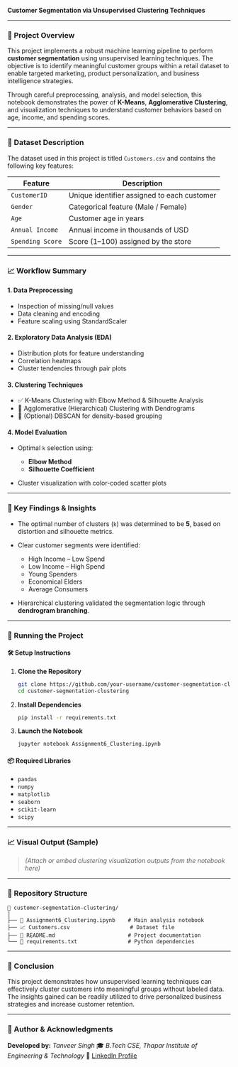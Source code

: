 **Customer Segmentation via Unsupervised Clustering Techniques**

---

### 📌 Project Overview

This project implements a robust machine learning pipeline to perform **customer segmentation** using unsupervised learning techniques. The objective is to identify meaningful customer groups within a retail dataset to enable targeted marketing, product personalization, and business intelligence strategies.

Through careful preprocessing, analysis, and model selection, this notebook demonstrates the power of **K-Means**, **Agglomerative Clustering**, and visualization techniques to understand customer behaviors based on age, income, and spending scores.

---

### 📂 Dataset Description

The dataset used in this project is titled `Customers.csv` and contains the following key features:

| Feature          | Description                                 |
| ---------------- | ------------------------------------------- |
| `CustomerID`     | Unique identifier assigned to each customer |
| `Gender`         | Categorical feature (Male / Female)         |
| `Age`            | Customer age in years                       |
| `Annual Income`  | Annual income in thousands of USD           |
| `Spending Score` | Score (1–100) assigned by the store         |

---

### 📈 Workflow Summary

#### 1. **Data Preprocessing**

* Inspection of missing/null values
* Data cleaning and encoding
* Feature scaling using StandardScaler

#### 2. **Exploratory Data Analysis (EDA)**

* Distribution plots for feature understanding
* Correlation heatmaps
* Cluster tendencies through pair plots

#### 3. **Clustering Techniques**

* ✅ K-Means Clustering with Elbow Method & Silhouette Analysis
* 🧬 Agglomerative (Hierarchical) Clustering with Dendrograms
* 🧪 (Optional) DBSCAN for density-based grouping

#### 4. **Model Evaluation**

* Optimal `k` selection using:

  * **Elbow Method**
  * **Silhouette Coefficient**
* Cluster visualization with color-coded scatter plots

---

### 📃 Key Findings & Insights

* The optimal number of clusters (`k`) was determined to be **5**, based on distortion and silhouette metrics.
* Clear customer segments were identified:

  * High Income – Low Spend
  * Low Income – High Spend
  * Young Spenders
  * Economical Elders
  * Average Consumers
* Hierarchical clustering validated the segmentation logic through **dendrogram branching**.

---

### 🚀 Running the Project

#### 🛠️ Setup Instructions

1. **Clone the Repository**

   ```bash
   git clone https://github.com/your-username/customer-segmentation-clustering.git
   cd customer-segmentation-clustering
   ```

2. **Install Dependencies**

   ```bash
   pip install -r requirements.txt
   ```

3. **Launch the Notebook**

   ```bash
   jupyter notebook Assignment6_Clustering.ipynb
   ```

#### 📦 Required Libraries

* `pandas`
* `numpy`
* `matplotlib`
* `seaborn`
* `scikit-learn`
* `scipy`

---

### 📈 Visual Output (Sample)

> *(Attach or embed clustering visualization outputs from the notebook here)*

---

### 📁 Repository Structure

```
📆 customer-segmentation-clustering/
│
├── 📄 Assignment6_Clustering.ipynb    # Main analysis notebook
├── 📈 Customers.csv                   # Dataset file
├── 📄 README.md                       # Project documentation
└── 📆 requirements.txt                # Python dependencies
```

---

### 🏁 Conclusion

This project demonstrates how unsupervised learning techniques can effectively cluster customers into meaningful groups without labeled data. The insights gained can be readily utilized to drive personalized business strategies and increase customer retention.

---

### 🤝 Author & Acknowledgments

**Developed by:** *Tanveer Singh*
🎓 *B.Tech CSE, Thapar Institute of Engineering & Technology*
🔗 [LinkedIn Profile](https://www.linkedin.com/in/tanveer-singh-bedi-a8b811177)
